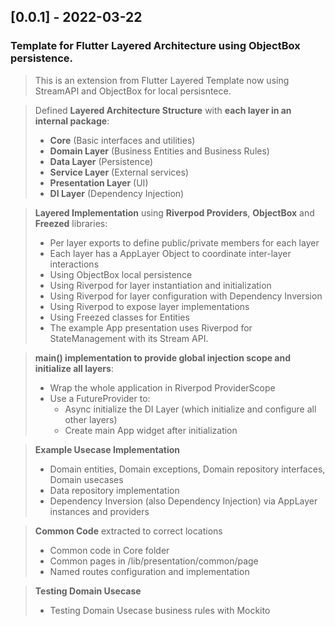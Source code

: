 ## [0.0.1] - 2022-03-22

### Template for Flutter Layered Architecture using ObjectBox persistence.
> This is an extension from Flutter Layered Template now using StreamAPI and
> ObjectBox for local persisntece.  

> Defined **Layered Architecture Structure** with **each layer in an internal package**:  
>   - **Core** (Basic interfaces and utilities)  
>   - **Domain Layer** (Business Entities and Business Rules)  
>   - **Data Layer** (Persistence)  
>   - **Service Layer** (External services)  
>   - **Presentation Layer** (UI)  
>   - **DI Layer** (Dependency Injection)  

> **Layered Implementation** using **Riverpod Providers**, **ObjectBox** and **Freezed** libraries:  
>   - Per layer exports to define public/private members for each layer  
>   - Each layer has a AppLayer Object to coordinate inter-layer interactions  
>   - Using ObjectBox local persistence  
>   - Using Riverpod for layer instantiation and initialization  
>   - Using Riverpod for layer configuration with Dependency Inversion  
>   - Using Riverpod to expose layer implementations  
>   - Using Freezed classes for Entities  
>   - The example App presentation uses Riverpod for StateManagement with its Stream API.  

> **main() implementation to provide global injection scope and initialize all layers**:
>   - Wrap the whole application in Riverpod ProviderScope  
>   - Use a FutureProvider to:  
>     - Async initialize the DI Layer (which initialize and configure all other layers)  
>     - Create main App widget after initialization  

> **Example Usecase Implementation**
>   - Domain entities, Domain exceptions, Domain repository interfaces, Domain usecases  
>   - Data repository implementation  
>   - Dependency Inversion (also Dependency Injection) via AppLayer instances and providers  

> **Common Code** extracted to correct locations  
>   - Common code in Core folder  
>   - Common pages in /lib/presentation/common/page  
>   - Named routes configuration and implementation  

> **Testing Domain Usecase**  
>   - Testing Domain Usecase business rules with Mockito  
